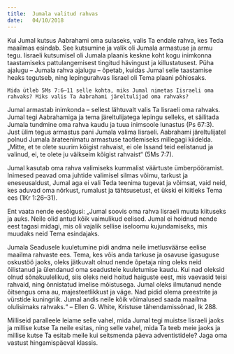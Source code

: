 ```yaml
---
title:  Jumala valitud rahvas
date:   04/10/2018
---
```


Kui Jumal kutsus Aabrahami oma sulaseks, valis Ta endale rahva, kes Teda maailmas esindab. See kutsumine ja valik oli Jumala armastuse ja armu tegu. Iisraeli kutsumisel oli Jumala plaanis keskne koht kogu inimkonna taastamiseks pattulangemisest tingitud hävingust ja killustatusest. Püha ajalugu – Jumala rahva ajalugu – õpetab, kuidas Jumal selle taastamise heaks tegutseb, ning lepingurahvas Iisrael oli Tema plaani põhiosaks.

`Mida ütleb 5Ms 7:6–11 selle kohta, miks Jumal nimetas Iisraeli oma rahvaks? Miks valis Ta Aabrahami järeltulijad oma rahvaks?`

Jumal armastab inimkonda – sellest lähtuvalt valis Ta Iisraeli oma rahvaks. Jumal tegi Aabrahamiga ja tema järeltulijatega lepingu selleks, et säilitada Jumala tundmine oma rahva kaudu ja tuua inimsoole lunastus (Ps 67:3). Just ülim tegus armastus pani Jumala valima Iisraeli. Aabrahami järeltulijatel polnud Jumala ärateenimatu armastuse taotlemiseks millegagi kiidelda. „Mitte, et te olete suurim kõigist rahvaist, ei ole Issand teid eelistanud ja valinud, ei, te olete ju väikseim kõigist rahvaist“ (5Ms 7:7).

Jumal kasutab oma rahva valimiseks kummalist väärtuste ümberpööramist. Inimesed peavad oma juhtide valimisel silmas võimu, tarkust ja eneseusaldust, Jumal aga ei vali Teda teenima tugevat ja võimsat, vaid neid, kes aduvad oma nõrkust, rumalust ja tähtsusetust, et ükski ei kiitleks Tema ees (1Kr 1:26–31).

Ent vaata nende eesõigusi: „Jumal soovis oma rahva Iisraeli muuta kiituseks ja auks. Neile olid antud kõik vaimulikud eelised. Jumal ei hoidnud nende eest tagasi midagi, mis oli vajalik sellise iseloomu kujundamiseks, mis muudaks neid Tema esindajaks.

Jumala Seadusele kuuletumine pidi andma neile imetlusväärse eelise maailma rahvaste ees. Tema, kes võis anda tarkuse ja osavuse igasuguse oskustöö jaoks, oleks jätkuvalt olnud nende õpetaja ning oleks neid õilistanud ja ülendanud oma seadustele kuuletumise kaudu. Kui nad oleksid olnud sõnakuulelikud, siis oleks neid hoitud haiguste eest, mis vaevasid teisi rahvaid, ning õnnistatud imelise mõistusega. Jumal oleks ilmutanud nende õitsengus oma au, majesteetlikkust ja väge. Nad pidid olema preestrite ja vürstide kuningriik. Jumal andis neile kõik võimalused saada maailma olulisimaks rahvaks.“ – Ellen G. White, Kristuse tähendamissõnad, lk 288.

Milliseid paralleele leiame selle vahel, mida Jumal tegi muistse Iisraeli jaoks ja millise kutse Ta neile esitas, ning selle vahel, mida Ta teeb meie jaoks ja millise kutse Ta esitab meile kui seitsmenda päeva adventistidele? Jaga oma vastust hingamispäeval klassis.

